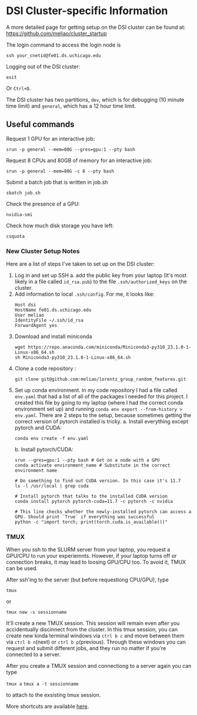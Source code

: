 # DSI Cluster-specific Information

A more detailed page for getting setup on the DSI cluster can be found at: https://github.com/meliao/cluster_startup

The login command to access the login node is 
```
ssh your_cnetid@fe01.ds.uchicago.edu
```


Logging out of the DSI cluster:

```
exit
```
Or `Ctrl+D`.

The DSI cluster has two partitions, `dev`, which is for debugging (10 minute time limit) and `general`, which has a 12 hour time limit.

## Useful commands

Request 1 GPU for an interactive job:
```
srun -p general --mem=80G --gres=gpu:1 --pty bash
```
Request 8 CPUs and 80GB of memory for an interactive job:

```
srun -p general --mem=80G -c 8 --pty bash
```

Submit a batch job that is written in job.sh
```
sbatch job.sh
```

Check the presence of a GPU:

```
nvidia-smi
```


Check how much disk storage you have left: 
```
csquota
```

### New Cluster Setup Notes
Here are a list of steps I've taken to set up on the DSI cluster:

1. Log in and set up SSH
    a. add the public key from your laptop (It's most likely in a file called `id_rsa.pub`) to the file `.ssh/authorized_keys` on the cluster.
2. Add information to local `.ssh/config`. For me, it looks like:
    ```
    Host dsi
    HostName fe01.ds.uchicago.edu
    User meliao
    IdentityFile ~/.ssh/id_rsa
    ForwardAgent yes
    ```
3. Download and install miniconda
    ```
    wget https://repo.anaconda.com/miniconda/Miniconda3-py310_23.1.0-1-Linux-x86_64.sh
    sh Miniconda3-py310_23.1.0-1-Linux-x86_64.sh
    ```
4. Clone a code repository :
    ```
    git clone git@github.com:meliao/lorentz_group_random_features.git
    ```
5. Set up conda environment. In my code repository I had a file called `env.yaml` that had a list of all of the packages I needed for this project. I created this file by going to my laptop (where I had the correct conda environment set up) and running `conda env export --from-history > env.yaml`. There are 2 steps to the setup, because sometimes getting the correct version of pytorch installed is tricky.
    a. Install everything except pytorch and CUDA:
    ```
    conda env create -f env.yaml
    ```
    b. Install pytorch/CUDA:
    ```
    srun --gres=gpu:1 --pty bash # Get on a node with a GPU
    conda activate environment_name # Substitute in the correct environment name

    # Do something to find out CUDA version. In this case it's 11.7
    ls -l /usr/local | grep cuda
    
    # Install pytorch that talks to the installed CUDA version
    conda install pytorch pytorch-cuda=11.7 -c pytorch -c nvidia

    # This line checks whether the newly-installed pytorch can access a GPU. Should print `True` if everything was successful
    python -c "import torch; print(torch.cuda.is_available())"
    ```

### TMUX

When you ssh to the SLURM server from your laptop, you request a GPU/CPU to run your experiemnts. However, if your laptop turns off or connection breaks, it may lead to loosing GPU/CPU too. To avoid it, TMUX can be used. 

After ssh'ing to the server (but before requestiong CPU/GPU), type 

```tmux```

or 

```tmux new -s sessionname```


It'll create a new TMUX session. This session will remain even after you accidentually discinnect from the cluster. In this tmux session, you can create new kinda terminal windows via ```ctrl b c``` and move between them via ```ctrl b n```(next) or  ```ctrl b p```(previous). Through these windows you can request and submit different jobs, and they run no matter if you're connected to a server.

After you create a TMUX session and connectiong to a server again you can type 

```tmux a```
```tmux a -t sessionname```

to attach to the exsisting tmux session. 

More shortcuts are available [here](https://gist.github.com/MohamedAlaa/2961058).

